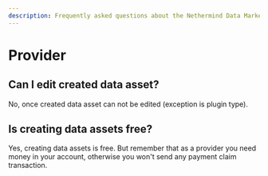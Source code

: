 ```yaml
---
description: Frequently asked questions about the Nethermind Data Marketplace - Provider
---
```


# Provider

## Can I edit created data asset?

No, once created data asset can not be edited \(exception is plugin type\).

## Is creating data assets free?

Yes, creating data assets is free. But remember that as a provider you need money in your account, otherwise you won't send any payment claim transaction.



